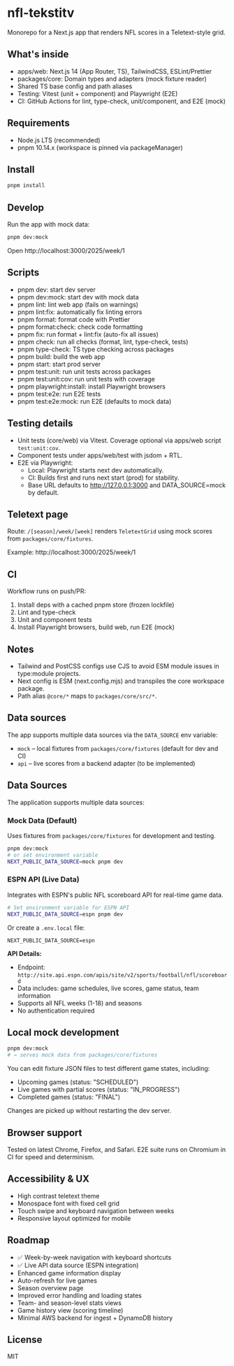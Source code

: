 # nfl-tekstitv

Monorepo for a Next.js app that renders NFL scores in a Teletext-style grid.

## What's inside

- apps/web: Next.js 14 (App Router, TS), TailwindCSS, ESLint/Prettier
- packages/core: Domain types and adapters (mock fixture reader)
- Shared TS base config and path aliases
- Testing: Vitest (unit + component) and Playwright (E2E)
- CI: GitHub Actions for lint, type-check, unit/component, and E2E (mock)

## Requirements

- Node.js LTS (recommended)
- pnpm 10.14.x (workspace is pinned via packageManager)

## Install

```bash
pnpm install
```

## Develop

Run the app with mock data:

```bash
pnpm dev:mock
```

Open http://localhost:3000/2025/week/1

## Scripts

- pnpm dev: start dev server
- pnpm dev:mock: start dev with mock data
- pnpm lint: lint web app (fails on warnings)
- pnpm lint:fix: automatically fix linting errors
- pnpm format: format code with Prettier
- pnpm format:check: check code formatting
- pnpm fix: run format + lint:fix (auto-fix all issues)
- pnpm check: run all checks (format, lint, type-check, tests)
- pnpm type-check: TS type checking across packages
- pnpm build: build the web app
- pnpm start: start prod server
- pnpm test:unit: run unit tests across packages
- pnpm test:unit:cov: run unit tests with coverage
- pnpm playwright:install: install Playwright browsers
- pnpm test:e2e: run E2E tests
- pnpm test:e2e:mock: run E2E (defaults to mock data)

## Testing details

- Unit tests (core/web) via Vitest. Coverage optional via apps/web script `test:unit:cov`.
- Component tests under apps/web/test with jsdom + RTL.
- E2E via Playwright:
  - Local: Playwright starts next dev automatically.
  - CI: Builds first and runs next start (prod) for stability.
  - Base URL defaults to http://127.0.0.1:3000 and DATA_SOURCE=mock by default.

## Teletext page

Route: `/[season]/week/[week]` renders `TeletextGrid` using mock scores from `packages/core/fixtures`.

Example: http://localhost:3000/2025/week/1

## CI

Workflow runs on push/PR:

1. Install deps with a cached pnpm store (frozen lockfile)
2. Lint and type-check
3. Unit and component tests
4. Install Playwright browsers, build web, run E2E (mock)

## Notes

- Tailwind and PostCSS configs use CJS to avoid ESM module issues in type:module projects.
- Next config is ESM (next.config.mjs) and transpiles the core workspace package.
- Path alias `@core/*` maps to `packages/core/src/*`.

## Data sources

The app supports multiple data sources via the `DATA_SOURCE` env variable:

- `mock` – local fixtures from `packages/core/fixtures` (default for dev and CI)
- `api` – live scores from a backend adapter (to be implemented)

## Data Sources

The application supports multiple data sources:

### Mock Data (Default)
Uses fixtures from `packages/core/fixtures` for development and testing.

```bash
pnpm dev:mock
# or set environment variable
NEXT_PUBLIC_DATA_SOURCE=mock pnpm dev
```

### ESPN API (Live Data)
Integrates with ESPN's public NFL scoreboard API for real-time game data.

```bash
# Set environment variable for ESPN API
NEXT_PUBLIC_DATA_SOURCE=espn pnpm dev
```

Or create a `.env.local` file:
```
NEXT_PUBLIC_DATA_SOURCE=espn
```

**API Details:**
- Endpoint: `http://site.api.espn.com/apis/site/v2/sports/football/nfl/scoreboard`
- Data includes: game schedules, live scores, game status, team information
- Supports all NFL weeks (1-18) and seasons
- No authentication required

## Local mock development

```bash
pnpm dev:mock
# → serves mock data from packages/core/fixtures
```

You can edit fixture JSON files to test different game states, including:

- Upcoming games (status: "SCHEDULED")
- Live games with partial scores (status: "IN_PROGRESS")
- Completed games (status: "FINAL")

Changes are picked up without restarting the dev server.

## Browser support

Tested on latest Chrome, Firefox, and Safari.
E2E suite runs on Chromium in CI for speed and determinism.

## Accessibility & UX

- High contrast teletext theme
- Monospace font with fixed cell grid
- Touch swipe and keyboard navigation between weeks
- Responsive layout optimized for mobile

## Roadmap

- ✅ Week-by-week navigation with keyboard shortcuts
- ✅ Live API data source (ESPN integration)
- Enhanced game information display
- Auto-refresh for live games
- Season overview page
- Improved error handling and loading states
- Team- and season-level stats views
- Game history view (scoring timeline)
- Minimal AWS backend for ingest + DynamoDB history

## License

MIT
